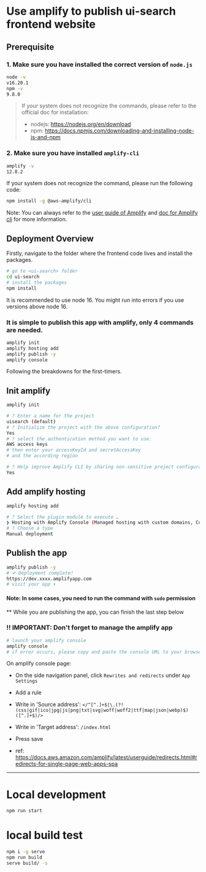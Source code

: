 # Use amplify to publish ui-search frontend website

## Prerequisite

### 1. Make sure you have installed the correct version of `node.js`

```bash
node -v
v16.20.1
npm -v
9.8.0
```

> If your system does not recognize the commands, please refer to the official doc for installation:
>
> - nodejs: https://nodejs.org/en/download
> - npm: https://docs.npmjs.com/downloading-and-installing-node-js-and-npm

### 2. Make sure you have installed `amplify-cli`

```bash
amplify -v
12.8.2
```

If your system does not recognize the command, please run the following code:

```bash
npm install -g @aws-amplify/cli
```

Note: You can always refer to the [user guide of Amplify](https://docs.aws.amazon.com/amplify/latest/userguide/welcome.html) and [doc for Amplify cli](https://docs.amplify.aws/cli/) for more information.

## Deployment Overview

Firstly, navigate to the folder where the frontend code lives and install the packages.

```bash
# go to <ui-search> folder
cd ui-search
# install the packages
npm install
```

It is recommended to use node 16. You might run into errors if you use versions above node 16.

### It is simple to publish this app with amplify, only 4 commands are needed.

```bash
amplify init
amplify hosting add
amplify publish -y
amplify console
```

Following the breakdowns for the first-timers.

## Init amplify

```bash
amplify init

# ? Enter a name for the project
uisearch (default)
# ? Initialize the project with the above configuration?
Yes
# ? select the authentication method you want to use:
AWS access keys
# then enter your accessKeyId and secretAccessKey
# and the according region

# ? Help improve Amplify CLI by sharing non-sensitive project configurations on failures
Yes
```

## Add amplify hosting

```bash
amplify hosting add

# ? Select the plugin module to execute …
❯ Hosting with Amplify Console (Managed hosting with custom domains, Continuous deployment)
# ? Choose a type
Manual deployment
```

## Publish the app

```bash
amplify publish -y
# ✔ Deployment complete!
https://dev.xxxx.amplifyapp.com
# visit your app ⬆️
```

#### Note: In some cases, you need to run the command with `sudo` permission

\*\* While you are publishing the app, you can finish the last step below

### ‼️ IMPORTANT: Don't forget to manage the amplify app

```bash
# launch your amplify console
amplify console
# if error occurs, please copy and paste the console URL to your browser
```

On amplify console page:

- On the side navigation panel, click `Rewrites and redirects` under `App Settings`
- Add a rule
- Write in 'Source address': `</^[^.]+$|\.(?!(css|gif|ico|jpg|js|png|txt|svg|woff|woff2|ttf|map|json|webp)$)([^.]+$)/>`
- Write in 'Target address': `/index.html`
- Press save

- ref: https://docs.aws.amazon.com/amplify/latest/userguide/redirects.html#redirects-for-single-page-web-apps-spa

---

# Local development

```bash
npm run start
```

# local build test

```bash
npm i -g serve
npm run build
serve build/ -s

```
